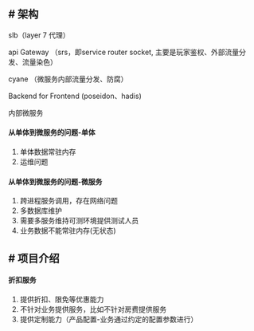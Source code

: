 

## # 架构

slb（layer 7 代理）

api Gateway  （srs，即service router socket, 主要是玩家鉴权、外部流量分发、流量染色）

cyane （微服务内部流量分发、防腐）

Backend for Frontend    (poseidon、hadis)

内部微服务


#### 从单体到微服务的问题-单体
1. 单体数据常驻内存
5. 运维问题

#### 从单体到微服务的问题-微服务
1. 跨进程服务调用，存在网络问题
2. 多数据库维护
3. 需要多服务维持可测环境提供测试人员
4. 业务数据不能常驻内存(无状态)



## # 项目介绍

#### 折扣服务
1. 提供折扣、限免等优惠能力
2. 不针对业务提供服务，比如不针对房费提供服务
3. 提供定制能力（产品配置-业务通过约定的配置参数进行）